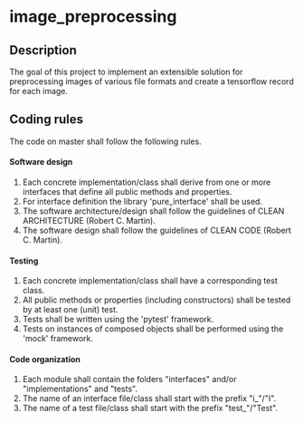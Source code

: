 # image_preprocessing
## Description
The goal of this project to implement an extensible solution for preprocessing 
images of various file formats and create a tensorflow record for each image.    
## Coding rules
The code on master shall follow the following rules.
#### Software design
1. Each concrete implementation/class shall derive from one or more 
interfaces that define all public methods and properties.
2. For interface definition the library 'pure_interface' shall be used.
3. The software architecture/design shall follow the guidelines of CLEAN ARCHITECTURE (Robert C. Martin).
4. The software design shall follow the guidelines of CLEAN CODE (Robert C. Martin). 
#### Testing
1. Each concrete implementation/class shall have a corresponding test class.
2. All public methods or properties (including constructors) shall be tested by at least one (unit) test.
3. Tests shall be written using the 'pytest' framework. 
4. Tests on instances of composed objects shall be performed using the 'mock' framework. 
#### Code organization
1. Each module shall contain the folders "interfaces" and/or "implementations" and "tests".
2. The name of an interface file/class shall start with the prefix "i_"/"I".
3. The name of a test file/class shall start with the prefix "test_"/"Test".
